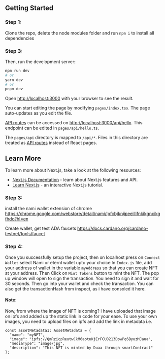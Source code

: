 
## Getting Started
### Step 1:
Clone the repo, delete the node modules folder and run ```npm i``` to install all dependencies 

### Step 3:
Then, run the development server:

```bash
npm run dev
# or
yarn dev
# or
pnpm dev
```

Open [http://localhost:3000](http://localhost:3000) with your browser to see the result.

You can start editing the page by modifying `pages/index.tsx`. The page auto-updates as you edit the file.

[API routes](https://nextjs.org/docs/api-routes/introduction) can be accessed on [http://localhost:3000/api/hello](http://localhost:3000/api/hello). This endpoint can be edited in `pages/api/hello.ts`.

The `pages/api` directory is mapped to `/api/*`. Files in this directory are treated as [API routes](https://nextjs.org/docs/api-routes/introduction) instead of React pages.

## Learn More

To learn more about Next.js, take a look at the following resources:

- [Next.js Documentation](https://nextjs.org/docs) - learn about Next.js features and API.
- [Learn Next.js](https://nextjs.org/learn) - an interactive Next.js tutorial.

### Step 3:
install the nami wallet extension of chrome
https://chrome.google.com/webstore/detail/nami/lpfcbjknijpeeillifnkikgncikgfhdo?hl=en

Create wallet, get test ADA faucets
https://docs.cardano.org/cardano-testnet/tools/faucet

### Step 4:
Once you successfully setup the project, then on localhost press on `Connect Wallet` select Nami or eternl wallet upto your choice
In `Index.js` file, add your address of wallet in the variable `myAddress` so that you can create NFT at your address.
Then Click on `Mint Tokens` button to mint the NFT. 
The pop up window will open to sign the transaction. You need to sign it and wait for 30 seconds. Then go into your wallet and check the transaction.
You can also get the transactionHash from inspect, as i have consoled it here.

#### Note:
Now, from where the image of NFT is coming? 
I have uploaded that image on ipfs and added up the static link in code for your ease.
To use your own images, you need to upload files on ipfs and add the link in metadata i.e.
```
const assetMetadata1: AssetMetadata = {
  "name": "myNFT",
  "image": "ipfs://QmRzicpReutwCkM6aotuKjErFCUD213DpwPq6ByuzMJaua",
  "mediaType": "image/jpg",
  "description": "This NFT is minted by Duaa through smartContract"
};
```
